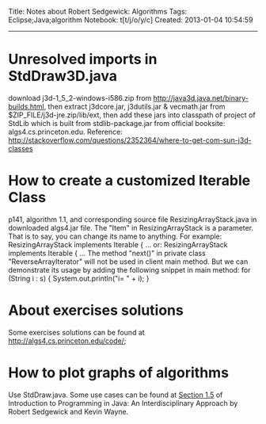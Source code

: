 Title: Notes about Robert Sedgewick: Algorithms
Tags: Eclipse;Java;algorithm
Notebook: t[t/j/o/y/c]
Created: 2013-01-04 10:54:59

------

# Unresolved imports in StdDraw3D.java 
download j3d-1_5_2-windows-i586.zip from http://java3d.java.net/binary-builds.html, then extract j3dcore.jar, j3dutils.jar & vecmath.jar from $ZIP_FILE/j3d-jre.zip/lib/ext, then add these jars into classpath of project of StdLib which is built from stdlib-package.jar from official booksite: algs4.cs.princeton.edu. 
Reference: http://stackoverflow.com/questions/2352364/where-to-get-com-sun-j3d-classes 
# How to create a customized Iterable Class 
p141, algorithm 1.1, and corresponding source file ResizingArrayStack.java in downloaded algs4.jar file. 
The "Item" in ResizingArrayStack<Item> is a parameter. That is to say, you can change its name to anything. For example: 
 ResizingArrayStack<T> implements Iterable<T> { ... 
or: 
 ResizingArrayStack<MyItem> implements Iterable<MyItem> { ... 
The method "next()" in private class "ReverseArrayIterator" will not be used in client main method. But we can demonstrate its usage by adding the following snippet in main method: 
 for (String i : s) { 
  System.out.println("i= " + i); 
 } 
 

# About exercises solutions

 

Some exercises solutions can be found at http://algs4.cs.princeton.edu/code/;

 

# How to plot graphs of algorithms

 

Use StdDraw.java. Some use cases can be found at [Section 1.5](http://introcs.cs.princeton.edu/15inout) of Introduction to Programming in Java: An Interdisciplinary Approach by Robert Sedgewick and Kevin Wayne.